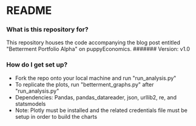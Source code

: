 # README #


### What is this repository for? ###

This repository houses the code accompanying the blog post entitled "Betterment Portfolio Alpha" on puppyEconomics. 
#######
Version: v1.0


### How do I get set up? ###

* Fork the repo onto your local machine and run "run_analysis.py" 
* To replicate the plots, run "betterment_graphs.py" after "run_analysis.py"
* Dependencies: Pandas, pandas_datareader, json, urllib2, re, and statsmodels
* Note: Plotly must be installed and the related credentials file must be setup in order to build the charts